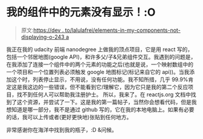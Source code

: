 # 我的组件中的元素没有显示！:O

> 原文:[https://dev . to/lalulafrei/elements-in-my-components-not-displaying-o-243 a](https://dev.to/lalulafrei/elements-in-my-components-not-displaying-o-243a)

我正在我的 udacity 前端 nanodegree 上做我的顶点项目，它是用 react 写的，包括一个邻居地图(google API)，和许多父/子&兄弟组件交互。我遇到的问题是，在我添加了连接一个组件中的两个元素的功能之后(也就是说，一个映射数组中的一个项目和一个位置列表必须触发 google 地图标记(标记来自它的 api))。当我添加这个时，列表停止显示，不用说，没有任何功能。我不知所措，几乎 99.9%肯定这是我这边的一些错误，但不能看到它/理解它，因为它只是我的第二个反应项目，找不到任何人可以帮助我注册护士。
所以，我来了。在 reactjs.org 文档中找到了这个资源，并尝试了一下。这是我的第一篇帖子，当然你会想看代码，但是我想知道是哪一部分，我不是通过 github 写的，它在我的本地电脑上。如果有必要的话，我可以上传或者(更好更快地)张贴到任何地方。

非常感谢你在海洋中找到我的瓶子，:D &问候。
